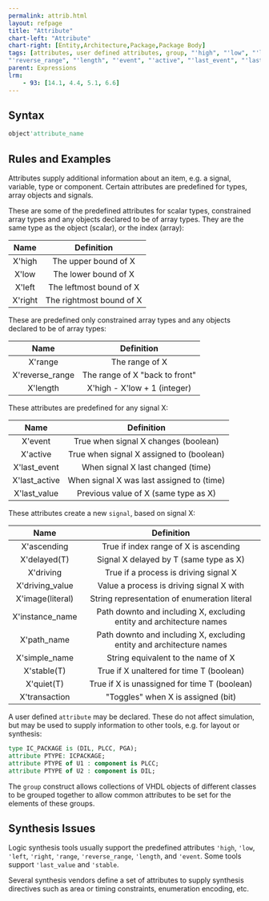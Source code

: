 ```yaml
---
permalink: attrib.html
layout: refpage
title: "Attribute"
chart-left: "Attribute"
chart-right: [Entity,Architecture,Package,Package Body]
tags: [attributes, user defined attributes, group, "'high", "'low", "'left", "'right", "'range",
"'reverse_range", "'length", "'event", "'active", "'last_event", "'last_active", "'last_value", "'delayed(T)", "'stable(T)", "'quiet(T)", "'transaction", "'driving", "'driving_value", "'ascending", "'image(literal)", "'simple_name", "'instance_name", "'path_name"]
parent: Expressions
lrm:
    - 93: [14.1, 4.4, 5.1, 6.6]
---
```


<!-- tables generated using https://www.tablesgenerator.com/markdown_tables -->


## Syntax

```vhdl
object'attribute_name
```

## Rules and Examples

Attributes supply additional information about an item, e.g. a signal, variable, type or component. Certain attributes are predefined for types, array objects and signals.

These are some of the predefined attributes for scalar types, constrained array types and any objects declared to be of array types. They are the same type as the object (scalar), or the index (array):

|   Name  |        Definition        |
|:-------:|:------------------------:|
| X'high  | The upper bound of X     |
| X'low   | The lower bound of X     |
| X'left  | The leftmost bound of X  |
| X'right | The rightmost bound of X |

These are predefined only constrained array types and any objects declared to be of array types:

|       Name      |           Definition           |
|:---------------:|:------------------------------:|
| X'range         | The range of X                 |
| X'reverse_range | The range of X "back to front" |
| X'length        | X'high - X'low + 1 (integer)   |

These attributes are predefined for any signal X:

|      Name     |                 Definition                |
|:-------------:|:-----------------------------------------:|
| X'event       | True when signal X changes (boolean)      |
| X'active      | True when signal X assigned to (boolean)  |
| X'last_event  | When signal X last changed (time)         |
| X'last_active | When signal X was last assigned to (time) |
| X'last_value  | Previous value of X (same type as X)      |

These attributes create a new `signal`, based on signal X:

|      Name     |                  Definition                  |
|:-------------:|:--------------------------------------------:|
| X'ascending      | True if index range of X is ascending                                |
| X'delayed(T)  | Signal X delayed by T (same type as X)       |
| X'driving        | True if a process is driving signal X                                |
| X'driving_value  | Value a process is driving signal X with                             |
| X'image(literal) | String representation of enumeration literal                         |
| X'instance_name  | Path downto and including X, excluding entity and architecture names |
| X'path_name      | Path downto and including X, excluding entity and architecture names |
| X'simple_name    | String equivalent to the name of X                                   |
| X'stable(T)   | True if X unaltered for time T (boolean)     |
| X'quiet(T)    | True if X is unassigned for time T (boolean) |
| X'transaction | "Toggles" when X is assigned (bit)           |

A user defined `attribute` may be declared. These do not affect simulation, but may be used to supply information to other tools, e.g. for layout or synthesis:
```vhdl
type IC_PACKAGE is (DIL, PLCC, PGA);
attribute PTYPE: ICPACKAGE;
attribute PTYPE of U1 : component is PLCC;
attribute PTYPE of U2 : component is DIL;
```

The `group` construct allows collections of VHDL objects of different classes to be grouped together to allow common attributes to be set for the elements of these groups.

## Synthesis Issues

Logic synthesis tools usually support the predefined attributes `'high`, `'low`, `'left`, `'right`, `'range`, `'reverse_range`, `'length`, and `'event`. Some tools support `'last_value` and `'stable`.

Several synthesis vendors define a set of attributes to supply synthesis directives such as area or timing constraints, enumeration encoding, etc.
